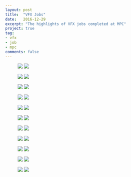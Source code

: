```yaml
---
layout: post
title:  "VFX Jobs"
date:   2016-12-29
excerpt: "The highlights of VFX jobs completed at MPC"
project: true
tag:
- vfx 
- job
- mpc
comments: false
---
```


<figure class="half">
    <a href="https://www.youtube.com/watch?v=sr6lr_VRsEo"><img src="{{ site.url }}/assets/img/thumb/john_lewis.jpg"></a>
    <a href="https://www.youtube.com/watch?v=tXek6jW3eWI"><img src="{{ site.url }}/assets/img/thumb/metropolis.jpg"></a>
</figure>

<figure class="half">
    <a href="https://www.youtube.com/watch?v=pS7JBHxdxko"><img src="{{ site.url }}/assets/img/thumb/gotham.jpg"></a>
    <a href="https://www.youtube.com/watch?v=bubOcI11sps"><img src="{{ site.url }}/assets/img/thumb/kent.jpg"></a>
</figure>

<figure class="half">
    <a href="https://www.youtube.com/watch?v=verzNYAOQ7s"><img src="{{ site.url }}/assets/img/thumb/perrier.jpg"></a>
    <a href="https://www.youtube.com/watch?v=LR4BD-0Yl3Y"><img src="{{ site.url }}/assets/img/thumb/msSummer.jpg"></a>
</figure>

<figure class="half">
    <a href="https://www.youtube.com/watch?v=CPIVuOAhptM"><img src="{{ site.url }}/assets/img/thumb/msChristmas.jpg"></a>
    <a href="https://www.youtube.com/watch?v=dItcDD4sOVs"><img src="{{ site.url }}/assets/img/thumb/nissan.jpg"></a>
</figure>

<figure class="half">
    <a href="https://www.youtube.com/watch?v=cDsbbyFilZY"><img src="{{ site.url }}/assets/img/thumb/ikeaKitchen.jpg"></a>
    <a href="https://www.youtube.com/watch?v=ijtjoFaORy0"><img src="{{ site.url }}/assets/img/thumb/ikeaTShirt.jpg"></a>
</figure>

<figure class="half">
    <a href="https://www.youtube.com/watch?v=bs1L4v789wA"><img src="{{ site.url }}/assets/img/thumb/maytea.jpg"></a>
    <a href="https://www.youtube.com/watch?v=NPkoBwbSpcY"><img src="{{ site.url }}/assets/img/thumb/tecate.jpg"></a>
</figure>

<figure class="half">
    <a href="https://www.youtube.com/watch?v=5Qm2yFx3C-M"><img src="{{ site.url }}/assets/img/thumb/mclaren.jpg"></a>
    <a href="https://www.youtube.com/watch?v=GAHaQfEBOWQ"><img src="{{ site.url }}/assets/img/thumb/mcvities.jpg"></a>
</figure>

<figure class="half">
    <a href="https://www.youtube.com/watch?v=HX-X72hKfho"><img src="{{ site.url }}/assets/img/thumb/candyFish.jpg"></a>
    <a href="https://www.youtube.com/watch?v=9IEHWYEB-2o"><img src="{{ site.url }}/assets/img/thumb/candyLaundrette.jpg"></a>
</figure>

<figure class="half">
    <a href="https://www.youtube.com/watch?v=FyVjesaMg1E"><img src="{{ site.url }}/assets/img/thumb/candyCity.jpg"></a>
    <a href="https://vimeo.com/120052256"><img src="{{ site.url }}/assets/img/thumb/ferrero.jpg"></a>
</figure>

<figure class="half">
    <a href="https://www.youtube.com/watch?v=JgiCERYJiaA"><img src="{{ site.url }}/assets/img/thumb/rexona.jpg"></a>
    <a href="https://www.youtube.com/watch?v=8NhO6PGPLhg"><img src="{{ site.url }}/assets/img/thumb/very.jpg"></a>
</figure>

<figure class="half">
    <a href="https://www.youtube.com/watch?v=Nk-1G31MhK0"><img src="{{ site.url }}/assets/img/thumb/aquafresh.jpg"></a>
    <a href="https://www.youtube.com/watch?v=Tupll0leYmA"><img src="{{ site.url }}/assets/img/thumb/honda.jpg"></a>
</figure>